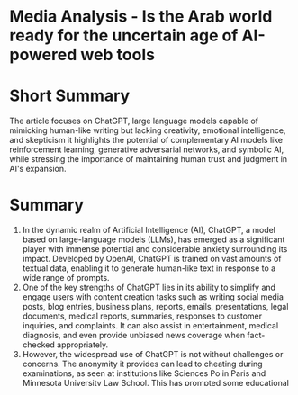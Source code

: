 # Media Analysis - Is the Arab world ready for the uncertain age of AI-powered web tools

# Short Summary
The article focuses on ChatGPT, large language models capable of mimicking human-like writing but lacking creativity, emotional intelligence, and skepticism it highlights the potential of complementary AI models like reinforcement learning, generative adversarial networks, and symbolic AI, while stressing the importance of maintaining human trust and judgment in AI's expansion.

# Summary
1. In the dynamic realm of Artificial Intelligence (AI), ChatGPT, a model based on large-language models (LLMs), has emerged as a significant player with immense potential and considerable anxiety surrounding its impact. Developed by OpenAI, ChatGPT is trained on vast amounts of textual data, enabling it to generate human-like text in response to a wide range of prompts.
2. One of the key strengths of ChatGPT lies in its ability to simplify and engage users with content creation tasks such as writing social media posts, blog entries, business plans, reports, emails, presentations, legal documents, medical reports, summaries, responses to customer inquiries, and complaints. It can also assist in entertainment, medical diagnosis, and even provide unbiased news coverage when fact-checked appropriately.
3. However, the widespread use of ChatGPT is not without challenges or concerns. The anonymity it provides can lead to cheating during examinations, as seen at institutions like Sciences Po in Paris and Minnesota University Law School. This has prompted some educational bodies to reintroduce paper-based tests or ban the use of ChatGPT on their networks.
4. Critics also argue that while AI can be useful for tasks requiring pattern recognition, it lacks the creativity, emotional intelligence, and critical thinking skills that human writers possess. As such, human oversight remains crucial in ensuring accurate and trustworthy information, as highlighted by Dr. Scott Nowson from PwC Middle East's artificial intelligence team.
5. Moreover, the diverse applications of AI extend beyond social media and business documents into areas like entertainment, medical diagnosis, and even driving vehicles through advanced self-driving car technology. The potential for innovation is enormous, with forecasts valuing AI investments in trillions of dollars globally.
6. Despite its immense investment potential, the future of AI remains uncertain. While there's optimism that AI will augment human capabilities and enhance efficiency, there are also concerns about job displacement due to automation and ethical implications surrounding privacy, security, and decision-making processes. Therefore, fostering trust in AI solutions through transparency, robust regulation, and ongoing education becomes paramount for the safe expansion of its use across various sectors worldwide.

# Questions
## Question 1:
*How do the media in this article frame the public discussion about ChatGPT? Are there certain **metaphors** that keep cropping up?*

The media frames the public discussion about ChatGPT using metaphors that describe AI as a 'digital scribe,' emphasizing its capacity to assist humans rather than replace them. This is often framed by describing large-language models like ChatGPT as 'machines for matching patterns,' highlighting their automated and rule-based nature. Additionally, the media portrays AI solutions as tools that enhance human capabilities, acknowledging human limitations in relation to AI abilities. Key metaphors include comparing AI to a digital scribe that aids humans in tasks such as content creation, expressing it as an enhancement rather than a replacement for human intelligence, and emphasizing the unique strengths of human creativity, emotion, and perspective.
## Question 2:
*Which role does or might the Arabic World play in the development of Artificial Intelligence? Answer with 'Not mentioned' if not applicable.*

Not mentioned
## Question 3:
*Which use cases of Artificial Intelligence are helpful for the Arabic world based on this article?*

Content creation and assistance, Educational institutional challenges due to cheating prevention, Reinforcement learning, generative adversarial networks, symbolic AI
## Question 4:
*What is the final message of the article that the author wants to convey? Keep your answer short and precise!*

AI has significant potential but must be used responsibly, considering both opportunities and challenges.

# Sentiment
20.0

# Entities
['James Webb', 'Sam Altman Year', 'Noaman Sayed', 'Elon Musk Serve Start Board', 'Reid Hoffman', 'Omar Sultan Al Olama Take', 'Jenna Burrell', 'Spearhead Uae Expand Digital Economy Middle East Project', 'Sciences Po School Paris', 'Dan Milmo Alex Hern Tech', 'Jumana Al Tamimi', 'Https Medium Arab News Country', 'Uk Guardian Newspaper Say', 'Initial Investment Firm Worth Billion Billion Mean Company Value', 'Research Data Society Independent Non Profit Research Organization Base California Say People Need Chatgpt', 'Marketing Professional Redundant Technology', 'Burrell Say', 'Peter Thiel Tesla', 'Chatgpt Spur Google Management', 'Arab News Leap Technology Conference', 'Linkedin Co', 'Multinational Tech Corporation Microsoft']

# Topic Clusters
## 1. AI Impact on Job Market
	Arabic articles discussing potential job displacement due to automation, Discussions on reskilling and upskilling workers in response to AI integration
## 2. Ethical Concerns about AI
	Investigations into AI's potential misuse or bias, Debates on the moral implications of creating sentient machines
## 3. Arabic Societies Adapting to AI
	Reflections on how AI is shaping social structures and norms in the Middle Eastern context, Case studies on AI implementation for public services
## 4. Legal Frameworks and Regulation
	Analyses of existing laws or proposed legislation concerning AI use, Discussions on international cooperation for AI regulation

